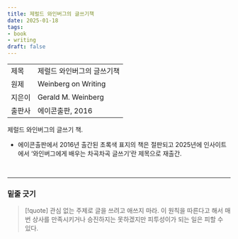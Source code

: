 ```yaml
---
title: 제럴드 와인버그의 글쓰기책
date: 2025-01-18
tags:
- book
- writing
draft: false
---
```


| | |
| --- | --- |
| 제목 | 제럴드 와인버그의 글쓰기책 |
| 원제 | Weinberg on Writing |
| 지은이 | Gerald M. Weinberg |
| 출판사 | 에이콘출판, 2016 |

제럴드 와인버그의 글쓰기 책.

- 에이콘출판에서 2016년 출간된 초록색 표지의 책은 절판되고 2025년에 인사이트에서 ‘와인버그에게 배우는 차곡차곡 글쓰기’란 제목으로 재출간.


<BR />
<!--
[[/notes/book-rating|점수]]는 3/5.
-->

---
### 밑줄 긋기
> [!quote]
> 관심 없는 주제로 글을 쓰려고 애쓰지 마라.
> 이 원칙을 따른다고 해서 매번 상사를 만족시키거나 승진하지는 못하겠지만 피투성이가 되는 일은 피할 수 있다.

